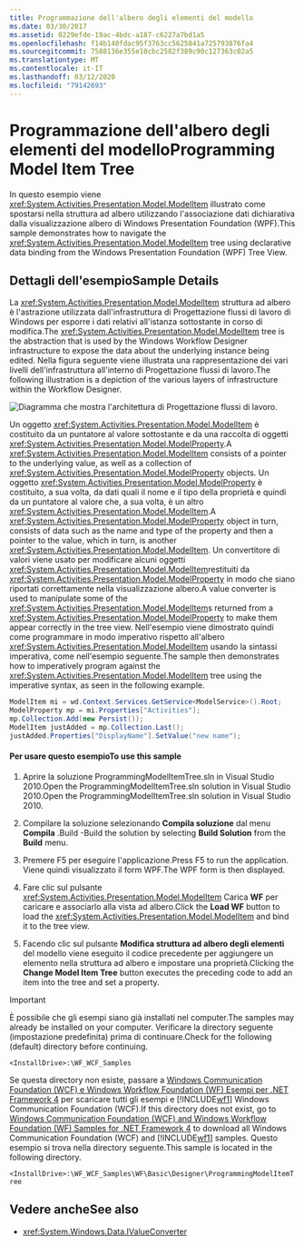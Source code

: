 ```yaml
---
title: Programmazione dell'albero degli elementi del modello
ms.date: 03/30/2017
ms.assetid: 0229efde-19ac-4bdc-a187-c6227a7bd1a5
ms.openlocfilehash: f14b140fdac95f3763cc5625841a725793876fa4
ms.sourcegitcommit: 7588136e355e10cbc2582f389c90c127363c02a5
ms.translationtype: MT
ms.contentlocale: it-IT
ms.lasthandoff: 03/12/2020
ms.locfileid: "79142693"
---
```

# <a name="programming-model-item-tree"></a><span data-ttu-id="f4626-102">Programmazione dell'albero degli elementi del modello</span><span class="sxs-lookup"><span data-stu-id="f4626-102">Programming Model Item Tree</span></span>
<span data-ttu-id="f4626-103">In questo esempio viene <xref:System.Activities.Presentation.Model.ModelItem> illustrato come spostarsi nella struttura ad albero utilizzando l'associazione dati dichiarativa dalla visualizzazione albero di Windows Presentation Foundation (WPF).</span><span class="sxs-lookup"><span data-stu-id="f4626-103">This sample demonstrates how to navigate the <xref:System.Activities.Presentation.Model.ModelItem> tree using declarative data binding from the Windows Presentation Foundation (WPF) Tree View.</span></span>

## <a name="sample-details"></a><span data-ttu-id="f4626-104">Dettagli dell'esempio</span><span class="sxs-lookup"><span data-stu-id="f4626-104">Sample Details</span></span>
 <span data-ttu-id="f4626-105">La <xref:System.Activities.Presentation.Model.ModelItem> struttura ad albero è l'astrazione utilizzata dall'infrastruttura di Progettazione flussi di lavoro di Windows per esporre i dati relativi all'istanza sottostante in corso di modifica.</span><span class="sxs-lookup"><span data-stu-id="f4626-105">The <xref:System.Activities.Presentation.Model.ModelItem> tree is the abstraction that is used by the Windows Workflow Designer infrastructure to expose the data about the underlying instance being edited.</span></span> <span data-ttu-id="f4626-106">Nella figura seguente viene illustrata una rappresentazione dei vari livelli dell'infrastruttura all'interno di Progettazione flussi di lavoro.</span><span class="sxs-lookup"><span data-stu-id="f4626-106">The following illustration is a depiction of the various layers of infrastructure within the Workflow Designer.</span></span>

 ![Diagramma che mostra l'architettura di Progettazione flussi di lavoro.](./media/programming-model-item-tree/workflow-designer-architecture.jpg)

 <span data-ttu-id="f4626-108">Un oggetto <xref:System.Activities.Presentation.Model.ModelItem> è costituito da un puntatore al valore sottostante e da una raccolta di oggetti <xref:System.Activities.Presentation.Model.ModelProperty>.</span><span class="sxs-lookup"><span data-stu-id="f4626-108">A <xref:System.Activities.Presentation.Model.ModelItem> consists of a pointer to the underlying value, as well as a collection of <xref:System.Activities.Presentation.Model.ModelProperty> objects.</span></span> <span data-ttu-id="f4626-109">Un oggetto <xref:System.Activities.Presentation.Model.ModelProperty> è costituito, a sua volta, da dati quali il nome e il tipo della proprietà e quindi da un puntatore al valore che, a sua volta, è un altro <xref:System.Activities.Presentation.Model.ModelItem>.</span><span class="sxs-lookup"><span data-stu-id="f4626-109">A <xref:System.Activities.Presentation.Model.ModelProperty> object in turn, consists of data such as the name and type of the property and then a pointer to the value, which in turn, is another <xref:System.Activities.Presentation.Model.ModelItem>.</span></span> <span data-ttu-id="f4626-110">Un convertitore di valori viene usato per modificare alcuni oggetti <xref:System.Activities.Presentation.Model.ModelItem>restituiti da <xref:System.Activities.Presentation.Model.ModelProperty> in modo che siano riportati correttamente nella visualizzazione albero.</span><span class="sxs-lookup"><span data-stu-id="f4626-110">A value converter is used to manipulate some of the <xref:System.Activities.Presentation.Model.ModelItem>s returned from a <xref:System.Activities.Presentation.Model.ModelProperty> to make them appear correctly in the tree view.</span></span> <span data-ttu-id="f4626-111">Nell'esempio viene dimostrato quindi come programmare in modo imperativo rispetto all'albero <xref:System.Activities.Presentation.Model.ModelItem> usando la sintassi imperativa, come nell'esempio seguente.</span><span class="sxs-lookup"><span data-stu-id="f4626-111">The sample then demonstrates how to imperatively program against the <xref:System.Activities.Presentation.Model.ModelItem> tree using the imperative syntax, as seen in the following example.</span></span>

```csharp
ModelItem mi = wd.Context.Services.GetService<ModelService>().Root;
ModelProperty mp = mi.Properties["Activities"];
mp.Collection.Add(new Persist());
ModelItem justAdded = mp.Collection.Last();
justAdded.Properties["DisplayName"].SetValue("new name");
```

#### <a name="to-use-this-sample"></a><span data-ttu-id="f4626-112">Per usare questo esempio</span><span class="sxs-lookup"><span data-stu-id="f4626-112">To use this sample</span></span>

1. <span data-ttu-id="f4626-113">Aprire la soluzione ProgrammingModelItemTree.sln in Visual Studio 2010.Open the ProgrammingModelItemTree.sln solution in Visual Studio 2010.</span><span class="sxs-lookup"><span data-stu-id="f4626-113">Open the ProgrammingModelItemTree.sln solution in Visual Studio 2010.</span></span>

2. <span data-ttu-id="f4626-114">Compilare la soluzione selezionando **Compila soluzione** dal menu **Compila** .Build -</span><span class="sxs-lookup"><span data-stu-id="f4626-114">Build the solution by selecting **Build Solution** from the **Build** menu.</span></span>

3. <span data-ttu-id="f4626-115">Premere F5 per eseguire l'applicazione.</span><span class="sxs-lookup"><span data-stu-id="f4626-115">Press F5 to run the application.</span></span> <span data-ttu-id="f4626-116">Viene quindi visualizzato il form WPF.</span><span class="sxs-lookup"><span data-stu-id="f4626-116">The WPF form is then displayed.</span></span>

4. <span data-ttu-id="f4626-117">Fare clic sul pulsante <xref:System.Activities.Presentation.Model.ModelItem> Carica **WF** per caricare e associarlo alla vista ad albero.</span><span class="sxs-lookup"><span data-stu-id="f4626-117">Click the **Load WF** button to load the <xref:System.Activities.Presentation.Model.ModelItem> and bind it to the tree view.</span></span>

5. <span data-ttu-id="f4626-118">Facendo clic sul pulsante **Modifica struttura ad albero degli elementi** del modello viene eseguito il codice precedente per aggiungere un elemento nella struttura ad albero e impostare una proprietà.</span><span class="sxs-lookup"><span data-stu-id="f4626-118">Clicking the **Change Model Item Tree** button executes the preceding code to add an item into the tree and set a property.</span></span>

> [!IMPORTANT]
> <span data-ttu-id="f4626-119">È possibile che gli esempi siano già installati nel computer.</span><span class="sxs-lookup"><span data-stu-id="f4626-119">The samples may already be installed on your computer.</span></span> <span data-ttu-id="f4626-120">Verificare la directory seguente (impostazione predefinita) prima di continuare.</span><span class="sxs-lookup"><span data-stu-id="f4626-120">Check for the following (default) directory before continuing.</span></span>  
>
> `<InstallDrive>:\WF_WCF_Samples`  
>
> <span data-ttu-id="f4626-121">Se questa directory non esiste, passare a [Windows Communication Foundation (WCF) e Windows Workflow Foundation (WF) Esempi per .NET Framework 4](https://www.microsoft.com/download/details.aspx?id=21459) per scaricare tutti gli esempi e [!INCLUDE[wf1](../../../../includes/wf1-md.md)] Windows Communication Foundation (WCF).</span><span class="sxs-lookup"><span data-stu-id="f4626-121">If this directory does not exist, go to [Windows Communication Foundation (WCF) and Windows Workflow Foundation (WF) Samples for .NET Framework 4](https://www.microsoft.com/download/details.aspx?id=21459) to download all Windows Communication Foundation (WCF) and [!INCLUDE[wf1](../../../../includes/wf1-md.md)] samples.</span></span> <span data-ttu-id="f4626-122">Questo esempio si trova nella directory seguente.</span><span class="sxs-lookup"><span data-stu-id="f4626-122">This sample is located in the following directory.</span></span>  
>
> `<InstallDrive>:\WF_WCF_Samples\WF\Basic\Designer\ProgrammingModelItemTree`  
  
## <a name="see-also"></a><span data-ttu-id="f4626-123">Vedere anche</span><span class="sxs-lookup"><span data-stu-id="f4626-123">See also</span></span>

- <xref:System.Windows.Data.IValueConverter>
